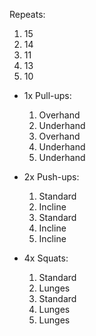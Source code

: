 Repeats:
1. 15
2. 14
3. 11
4. 13
5. 10 

- 1x Pull-ups:
	1. Overhand    
	2. Underhand
	3. Overhand    
	4. Underhand
	5. Underhand

- 2x Push-ups:
	1. Standard    
	2. Incline    
	3. Standard
	4. Incline    
	5. Incline

- 4x Squats:
	1. Standard    
	2. Lunges    
	3. Standard
	4. Lunges    
	5. Lunges